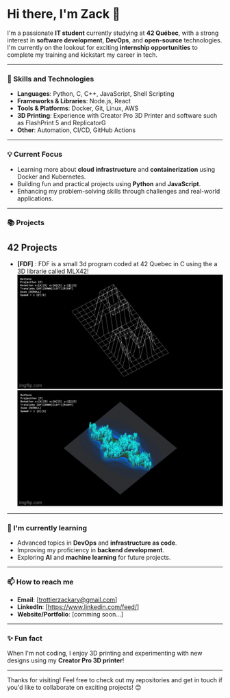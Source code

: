 
# Hi there, I'm Zack 👋

I'm a passionate **IT student** currently studying at **42 Québec**, with a strong interest in **software development**, **DevOps**, and **open-source** technologies. I'm currently on the lookout for exciting **internship opportunities** to complete my training and kickstart my career in tech.

---

### 🚀 Skills and Technologies

- **Languages**: Python, C, C++, JavaScript, Shell Scripting
- **Frameworks & Libraries**: Node.js, React
- **Tools & Platforms**: Docker, Git, Linux, AWS
- **3D Printing**: Experience with Creator Pro 3D Printer and software such as FlashPrint 5 and ReplicatorG
- **Other**: Automation, CI/CD, GitHub Actions

---

### 💡 Current Focus

- Learning more about **cloud infrastructure** and **containerization** using Docker and Kubernetes.
- Building fun and practical projects using **Python** and **JavaScript**.
- Enhancing my problem-solving skills through challenges and real-world applications.

---

### 📚 Projects

##  42 Projects

-   **[FDF]** : FDF is a small 3d program coded at 42 Quebec in C using the a 3D librarie called MLX42!
![FDF](imgs/42.gif)
![FDF](imgs/julia.gif)

---

### 🌱 I'm currently learning

- Advanced topics in **DevOps** and **infrastructure as code**.
- Improving my proficiency in **backend development**.
- Exploring **AI** and **machine learning** for future projects.

---

### 📫 How to reach me

- **Email**: [trottierzackary@gmail.com]
- **LinkedIn**: [https://www.linkedin.com/feed/]
- **Website/Portfolio**: [comming soon...]

---

### ✨ Fun fact

When I'm not coding, I enjoy 3D printing and experimenting with new designs using my **Creator Pro 3D printer**!

---

Thanks for visiting! Feel free to check out my repositories and get in touch if you'd like to collaborate on exciting projects! 😊
